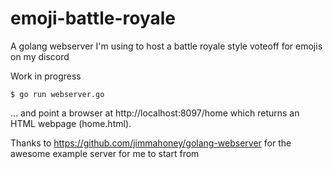 emoji-battle-royale
================

A golang webserver I'm using to host a battle royale style voteoff for emojis on my discord

Work in progress

    $ go run webserver.go
    
... and point a browser at http://localhost:8097/home
which returns an HTML webpage (home.html).

Thanks to https://github.com/jimmahoney/golang-webserver for the awesome example server for me to start from